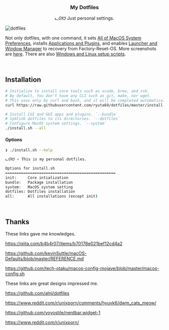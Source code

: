 <br />

<h3 align="center">My Dotfiles</h3>
<p align="center">ᓚᘏᗢ Just personal settings.</p>

<img alt="dotfiles" src="https://user-images.githubusercontent.com/41639488/88665239-4cbc0700-d119-11ea-845c-65d3efd404fd.png">

Not only dotfiles, with one command, it sets [All of MacOS System Preferences](https://github.com/ryuta69/dotfiles/blob/master/system/macos.sh), installs [Applications and Plugins](https://github.com/ryuta69/dotfiles/tree/master/bundle), and enables [Launcher and Window Manager](https://github.com/ryuta69/dotfiles/tree/master/dotfiles/.library) to recovery from Factory-Reset-OS. More screenshots are [here](https://github.com/ryuta69/dotfiles/issues/1). There are also [Windows and Linux setup scripts](https://github.com/ryuta69/dotfiles/tree/master/system/.windows_and_linux).

<br />

## Installation

```bash
# Initialize to install core tools such as xcode, brew, and zsh.
# By default, You don't have any CLI such as git, make, nor wget.
# This uses only by curl and bash, and it will be completed automatically.
curl https://raw.githubusercontent.com/ryuta69/dotfiles/master/install.sh | /bin/bash -s -- --init

# Install CUI and GUI apps and plugins. `--bundle`
# Symlink dotfiles to its directories. `--dotfiles`
# Configure MacOS system settings. `--system`
./install.sh --all
```

#### Options

```bash
❯ ./install.sh --help

ᓚᘏᗢ < This is my personal dotfiles.

Options for install.sh
=================================================
init:     Core intialization
bundle:   Package installation
system:   MacOS system setting
dotfiles: Dotfiles installation
all:      All installations (except init)
```

<br />

## Thanks
These links gave me knowledges.

https://qiita.com/b4b4r07/items/b70178e021bef12cd4a2

https://github.com/kevinSuttle/macOS-Defaults/blob/master/REFERENCE.md

https://github.com/tech-otaku/macos-config-mojave/blob/master/macos-config.sh

These links are great designs impressed me.

https://github.com/alnj/dotfiles

https://www.reddit.com/r/unixporn/comments/hyuvk6/dwm_cats_meow/

https://github.com/yoyostile/nerdbar.widget-1

https://www.reddit.com/r/unixporn/
